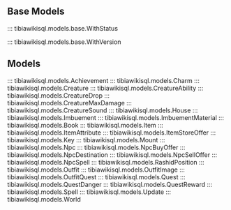 ## Base Models

::: tibiawikisql.models.base.WithStatus

::: tibiawikisql.models.base.WithVersion

## Models

::: tibiawikisql.models.Achievement
::: tibiawikisql.models.Charm
::: tibiawikisql.models.Creature
::: tibiawikisql.models.CreatureAbility
::: tibiawikisql.models.CreatureDrop
::: tibiawikisql.models.CreatureMaxDamage
::: tibiawikisql.models.CreatureSound
::: tibiawikisql.models.House
::: tibiawikisql.models.Imbuement
::: tibiawikisql.models.ImbuementMaterial
::: tibiawikisql.models.Book
::: tibiawikisql.models.Item
::: tibiawikisql.models.ItemAttribute
::: tibiawikisql.models.ItemStoreOffer
::: tibiawikisql.models.Key
::: tibiawikisql.models.Mount
::: tibiawikisql.models.Npc
::: tibiawikisql.models.NpcBuyOffer
::: tibiawikisql.models.NpcDestination
::: tibiawikisql.models.NpcSellOffer
::: tibiawikisql.models.NpcSpell
::: tibiawikisql.models.RashidPosition
::: tibiawikisql.models.Outfit
::: tibiawikisql.models.OutfitImage
::: tibiawikisql.models.OutfitQuest
::: tibiawikisql.models.Quest
::: tibiawikisql.models.QuestDanger
::: tibiawikisql.models.QuestReward
::: tibiawikisql.models.Spell
::: tibiawikisql.models.Update
::: tibiawikisql.models.World
